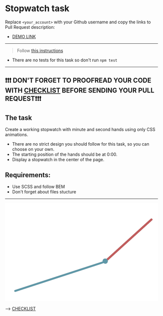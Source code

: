 # Stopwatch task

Replace `<your_account>` with your Github username and copy the links to Pull Request description:

- [DEMO LINK](https://Iksich.github.io/layout_stop-watch/)

---

> Follow [this instructions](https://github.com/mate-academy/layout_task-guideline#how-to-solve-the-layout-tasks-on-github)

- There are no tests for this task so don't run `npm test`

---

## ❗️❗️❗️ DON'T FORGET TO PROOFREAD YOUR CODE WITH [CHECKLIST](https://github.com/mate-academy/layout_stop-watch/blob/master/checklist.md) BEFORE SENDING YOUR PULL REQUEST❗️❗️❗️

## The task

Create a working stopwatch with minute and second hands using only CSS animations.

- There are no strict design you should follow for this task, so you can choose on your own.
- The starting position of the hands should be at 0:00.
- Display a stopwatch in the center of the page.

## Requirements:

- Use SCSS and follow BEM
- Don't forget about files stucture

---

![demo](stopwatch.png)

--> [CHECKLIST](https://github.com/mate-academy/layout_stop-watch/blob/master/checklist.md)
